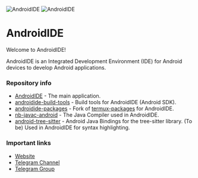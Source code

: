 
![AndroidIDE](https://github.com/AndroidIDEOfficial/.github/raw/main/profile/header_dark.png#gh-dark-mode-only)
![AndroidIDE](https://github.com/AndroidIDEOfficial/.github/raw/main/profile/header_light.png#gh-light-mode-only)

AndroidIDE
==========

Welcome to AndroidIDE!

AndroidIDE is an Integrated Development Environment (IDE) for Android devices to develop Android applications.

### Repository info
- [AndroidIDE](https://github.com/AndroidIDEOfficial/AndroidIDE) - The main application.
- [androidide-build-tools](https://github.com/AndroidIDEOfficial/androidide-build-tools) - Build tools for AndroidIDE (Android SDK).
- [androidide-packages](https://github.com/AndroidIDEOfficial/androidide-packages) - Fork of [termux-packages](https://github.com/termux/termux-packages) for AndroidIDE.
- [nb-javac-android](https://github.com/AndroidIDEOfficial/nb-javac-android) - The Java Compiler used in AndroidIDE.
- [android-tree-sitter](https://github.com/AndroidIDEOfficial/android-tree-sitter) - Android Java Bindings for the tree-sitter library. (To be) Used in AndroidIDE for syntax highlighting.


### Important links
- [Website](https://androidide.com)
- [Telegram Channel](https://t.me/AndroidIDEOfficial)
- [Telegram Group](https://t.me/androidide_discussions)
